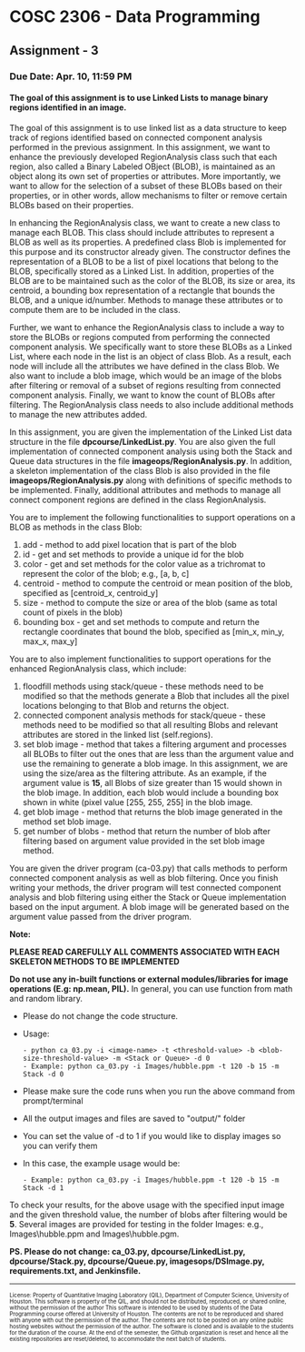 # COSC 2306 - Data Programming 
## Assignment - 3 ##

### Due Date: Apr. 10, 11:59 PM ###

#### The goal of this assignment is to use Linked Lists to manage binary regions identified in an image. ####

The goal of this assignment is to use linked list as a data structure to keep track of regions identified based on 
connected component analysis performed in the previous assignment.  In this assignment, we want to enhance the previously
developed RegionAnalysis class such that each region, also called a Binary Labeled OBject (BLOB), is maintained as an object along
its own set of properties or attributes.  More importantly, we want to allow for the selection of a subset of these BLOBs based on their
properties, or in other words, allow mechanisms to filter or remove certain BLOBs based on their properties.  

In enhancing the RegionAnalysis class, we want to create a new class to manage each BLOB.  This class should include attributes 
to represent a BLOB as well as its properties.  A predefined class Blob is implemented for this purpose and its constructor already
given.  The constructor defines the representation of a BLOB to be a list of pixel locations that belong to the BLOB, specifically 
stored as a Linked List.  In addition, properties of the BLOB are to be maintained such as the color of the BLOB, its size or area, 
its centroid, a bounding box representation of a rectangle that bounds the BLOB, and a unique id/number.  Methods to manage 
these attributes or to compute them are to be included in the class.

Further, we want to enhance the RegionAnalysis class to include a way to store the BLOBs or regions computed from performing the
connected component analysis.  We specifically want to store these BLOBs as a Linked List, where each node in the list is an object
of class Blob.  As a result, each node will include all the attributes we have defined in the class Blob.  We also want to include
a blob image, which would be an image of the blobs after filtering or removal of a subset of regions resulting from connected
component analysis.  Finally, we want to know the count of BLOBs after filtering.  The RegionAnalysis class needs to also 
include additional methods to manage the new attributes added.

In this assignment, you are given the implementation of the Linked List data structure in the file **dpcourse/LinkedList.py**. 
You are also given the full implementation of connected component analysis using both the Stack and Queue data structures in the
file **imageops/RegionAnalysis.py**.  In addition, a skeleton implementation of the class Blob is also provided in the file
**imageops/RegionAnalysis.py** along with definitions of specific methods to be implemented.  Finally, additional attributes
and methods to manage all connect component regions are defined in the class RegionAnalysis. 

You are to implement the following functionalities to support operations on a BLOB as methods in the class Blob:
1. add - method to add pixel location that is part of the blob
2. id - get and set methods to provide a unique id for the blob
3. color - get and set methods for the color value as a trichromat to represent the color of the blob; e.g., [a, b, c]
4. centroid - method to compute the centroid or mean position of the blob, specified as [centroid_x, centroid_y]
5. size - method to compute the size or area of the blob (same as total count of pixels in the blob)
6. bounding box - get and set methods to compute and return the rectangle coordinates that bound the blob, specified as [min_x, min_y, max_x, max_y]

You are to also implement functionalities to support operations for the enhanced RegionAnalysis class, which include:
1. floodfill methods using stack/queue - these methods need to be modified so that the methods generate a Blob that 
includes all the pixel locations belonging to that Blob and returns the object.
2. connected component analysis methods for stack/queue - these methods need to be modified so that all resulting Blobs 
and relevant attributes are stored in the linked list (self.regions).
3. set blob image - method that takes a filtering argument and processes all BLOBs to filter out the ones that are less 
than the argument value and use the remaining to generate a blob image. In this assignment, we are using the size/area 
as the filtering attribute.  As an example, if the argument value is **15**, all Blobs of size greater than 15 would 
shown in the blob image.  In addition, each blob would include a bounding box shown in white (pixel value [255, 255, 255] 
in the blob image.
4. get blob image - method that returns the blob image generated in the method set blob image.
5. get number of blobs - method that return the number of blob after filtering based on argument value provided in the 
set blob image method.

You are given the driver program (ca-03.py) that calls methods to perform connected component analysis as well as blob filtering. 
Once you finish writing your methods, the driver program will test connected component analysis and blob filtering 
using either the Stack or Queue implementation based on the input argument.  A blob image will be generated based on 
the argument value passed from the driver program. 

**Note:**

**PLEASE READ CAREFULLY ALL COMMENTS ASSOCIATED WITH EACH SKELETON METHODS TO BE IMPLEMENTED**

**Do not use any in-built functions or external modules/libraries for image operations (E.g: np.mean, PIL).** In general, you can use function from math and random library. <br/>
   
  - Please do not change the code structure.
  - Usage:
   
        - python ca_03.py -i <image-name> -t <threshold-value> -b <blob-size-threshold-value> -m <Stack or Queue> -d 0
        - Example: python ca_03.py -i Images/hubble.ppm -t 120 -b 15 -m Stack -d 0
  - Please make sure the code runs when you run the above command from prompt/terminal
  - All the output images and files are saved to "output/" folder
  - You can set the value of -d to 1 if you would like to display images so you can verify them
  - In this case, the example usage would be:
  
        - Example: python ca_03.py -i Images/hubble.ppm -t 120 -b 15 -m Stack -d 1

To check your results, for the above usage with the specified input image and the given threshold value, the number of blobs after filtering would be **5**.
Several images are provided for testing in the folder Images: e.g., Images\hubble.ppm and Images\hubble.pgm.<br>

**PS. Please do not change: ca_03.py, dpcourse/LinkedList.py, dpcourse/Stack.py, dpcourse/Queue.py, imagesops/DSImage.py, requirements.txt, and Jenkinsfile.**

-----------------------

<sub><sup>
License: Property of Quantitative Imaging Laboratory (QIL), Department of Computer Science, University of Houston. This software is property of the QIL, and should not be distributed, reproduced, or shared online, without the permission of the author This software is intended to be used by students of the Data Programming course offered at University of Houston. The contents are not to be reproduced and shared with anyone with out the permission of the author. The contents are not to be posted on any online public hosting websites without the permission of the author. The software is cloned and is available to the students for the duration of the course. At the end of the semester, the Github organization is reset and hence all the existing repositories are reset/deleted, to accommodate the next batch of students.
</sub></sup>
